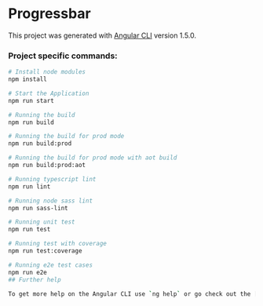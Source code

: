 # Progressbar

This project was generated with [Angular CLI](https://github.com/angular/angular-cli) version 1.5.0.

### Project specific commands:  
```bash
# Install node modules
npm install

# Start the Application
npm run start

# Running the build
npm run build

# Running the build for prod mode
npm run build:prod

# Running the build for prod mode with aot build
npm run build:prod:aot

# Running typescript lint
npm run lint

# Running node sass lint
npm run sass-lint

# Running unit test
npm run test

# Running test with coverage
npm run test:coverage

# Running e2e test cases
npm run e2e
## Further help

To get more help on the Angular CLI use `ng help` or go check out the [Angular CLI README](https://github.com/angular/angular-cli/blob/master/README.md).
